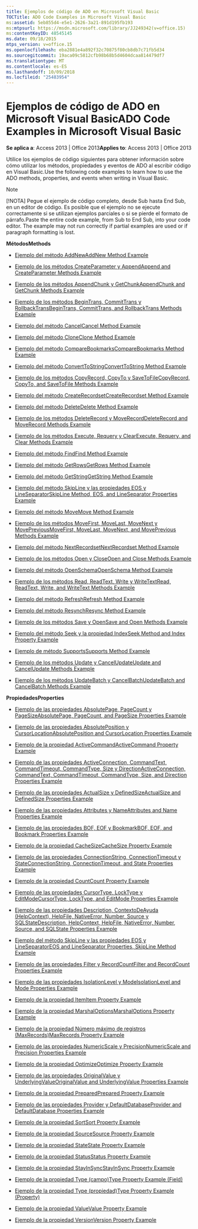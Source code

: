 ```yaml
---
title: Ejemplos de código de ADO en Microsoft Visual Basic
TOCTitle: ADO Code Examples in Microsoft Visual Basic
ms:assetid: 5eb855d4-e5e1-2626-3a21-891d195fb193
ms:mtpsurl: https://msdn.microsoft.com/library/JJ249342(v=office.15)
ms:contentKeyID: 48545145
ms.date: 09/18/2015
mtps_version: v=office.15
ms.openlocfilehash: eba2881e4a892f32c70875f80cb8db7c71fb5d34
ms.sourcegitcommit: 19aca09c5812cfb98b68b5d4604dcaa814479df7
ms.translationtype: MT
ms.contentlocale: es-ES
ms.lasthandoff: 10/09/2018
ms.locfileid: "25483954"
---
```

# <a name="ado-code-examples-in-microsoft-visual-basic"></a><span data-ttu-id="e39e2-102">Ejemplos de código de ADO en Microsoft Visual Basic</span><span class="sxs-lookup"><span data-stu-id="e39e2-102">ADO Code Examples in Microsoft Visual Basic</span></span>


<span data-ttu-id="e39e2-103">**Se aplica a**: Access 2013 | Office 2013</span><span class="sxs-lookup"><span data-stu-id="e39e2-103">**Applies to**: Access 2013 | Office 2013</span></span>

<span data-ttu-id="e39e2-104">Utilice los ejemplos de código siguientes para obtener información sobre cómo utilizar los métodos, propiedades y eventos de ADO al escribir código en Visual Basic.</span><span class="sxs-lookup"><span data-stu-id="e39e2-104">Use the following code examples to learn how to use the ADO methods, properties, and events when writing in Visual Basic.</span></span>


> [!NOTE]
> <P><span data-ttu-id="e39e2-p101">[!NOTA] Pegue el ejemplo de código completo, desde Sub hasta End Sub, en un editor de código. Es posible que el ejemplo no se ejecute correctamente si se utilizan ejemplos parciales o si se pierde el formato de párrafo.</span><span class="sxs-lookup"><span data-stu-id="e39e2-p101">Paste the entire code example, from Sub to End Sub, into your code editor. The example may not run correctly if partial examples are used or if paragraph formatting is lost.</span></span></P>



<span data-ttu-id="e39e2-107">**Métodos**</span><span class="sxs-lookup"><span data-stu-id="e39e2-107">**Methods**</span></span>

  - [<span data-ttu-id="e39e2-108">Ejemplo del método AddNew</span><span class="sxs-lookup"><span data-stu-id="e39e2-108">AddNew Method Example</span></span>](addnew-method-example-vb.md)

  - [<span data-ttu-id="e39e2-109">Ejemplo de los métodos CreateParameter y Append</span><span class="sxs-lookup"><span data-stu-id="e39e2-109">Append and CreateParameter Methods Example</span></span>](append-and-createparameter-methods-example-vb.md)

  - [<span data-ttu-id="e39e2-110">Ejemplo de los métodos AppendChunk y GetChunk</span><span class="sxs-lookup"><span data-stu-id="e39e2-110">AppendChunk and GetChunk Methods Example</span></span>](appendchunk-and-getchunk-methods-example-vb.md)

  - [<span data-ttu-id="e39e2-111">Ejemplo de los métodos BeginTrans, CommitTrans y RollbackTrans</span><span class="sxs-lookup"><span data-stu-id="e39e2-111">BeginTrans, CommitTrans, and RollbackTrans Methods Example</span></span>](begintrans-committrans-and-rollbacktrans-methods-example-vb.md)

  - [<span data-ttu-id="e39e2-112">Ejemplo del método Cancel</span><span class="sxs-lookup"><span data-stu-id="e39e2-112">Cancel Method Example</span></span>](cancel-method-example-vb.md)

  - [<span data-ttu-id="e39e2-113">Ejemplo del método Clone</span><span class="sxs-lookup"><span data-stu-id="e39e2-113">Clone Method Example</span></span>](clone-method-example-vb.md)

  - [<span data-ttu-id="e39e2-114">Ejemplo del método CompareBookmarks</span><span class="sxs-lookup"><span data-stu-id="e39e2-114">CompareBookmarks Method Example</span></span>](comparebookmarks-method-example-vb.md)

  - [<span data-ttu-id="e39e2-115">Ejemplo del método ConvertToString</span><span class="sxs-lookup"><span data-stu-id="e39e2-115">ConvertToString Method Example</span></span>](converttostring-method-example-vb.md)

  - [<span data-ttu-id="e39e2-116">Ejemplo de los métodos CopyRecord, CopyTo y SaveToFile</span><span class="sxs-lookup"><span data-stu-id="e39e2-116">CopyRecord, CopyTo, and SaveToFile Methods Example</span></span>](copyrecord-copyto-and-savetofile-methods-example-vb.md)

  - [<span data-ttu-id="e39e2-117">Ejemplo del método CreateRecordset</span><span class="sxs-lookup"><span data-stu-id="e39e2-117">CreateRecordset Method Example</span></span>](createrecordset-method-example-vb.md)

  - [<span data-ttu-id="e39e2-118">Ejemplo del método Delete</span><span class="sxs-lookup"><span data-stu-id="e39e2-118">Delete Method Example</span></span>](delete-method-example-vb.md)

  - [<span data-ttu-id="e39e2-119">Ejemplo de los métodos DeleteRecord y MoveRecord</span><span class="sxs-lookup"><span data-stu-id="e39e2-119">DeleteRecord and MoveRecord Methods Example</span></span>](deleterecord-and-moverecord-methods-example-vb.md)

  - [<span data-ttu-id="e39e2-120">Ejemplo de los métodos Execute, Requery y Clear</span><span class="sxs-lookup"><span data-stu-id="e39e2-120">Execute, Requery, and Clear Methods Example</span></span>](execute-requery-and-clear-methods-example-vb.md)

  - [<span data-ttu-id="e39e2-121">Ejemplo del método Find</span><span class="sxs-lookup"><span data-stu-id="e39e2-121">Find Method Example</span></span>](find-method-example-vb.md)

  - [<span data-ttu-id="e39e2-122">Ejemplo del método GetRows</span><span class="sxs-lookup"><span data-stu-id="e39e2-122">GetRows Method Example</span></span>](getrows-method-example-vb.md)

  - [<span data-ttu-id="e39e2-123">Ejemplo del método GetString</span><span class="sxs-lookup"><span data-stu-id="e39e2-123">GetString Method Example</span></span>](getstring-method-example-vb.md)

  - [<span data-ttu-id="e39e2-124">Ejemplo del método SkipLine y las propiedades EOS y LineSeparator</span><span class="sxs-lookup"><span data-stu-id="e39e2-124">SkipLine Method, EOS, and LineSeparator Properties Example</span></span>](eos-and-lineseparator-properties-and-skipline-method-example-vb.md)

  - [<span data-ttu-id="e39e2-125">Ejemplo del método Move</span><span class="sxs-lookup"><span data-stu-id="e39e2-125">Move Method Example</span></span>](move-method-example-vb.md)

  - [<span data-ttu-id="e39e2-126">Ejemplo de los métodos MoveFirst, MoveLast, MoveNext y MovePrevious</span><span class="sxs-lookup"><span data-stu-id="e39e2-126">MoveFirst, MoveLast, MoveNext, and MovePrevious Methods Example</span></span>](movefirst-movelast-movenext-and-moveprevious-methods-example-vb.md)

  - [<span data-ttu-id="e39e2-127">Ejemplo del método NextRecordset</span><span class="sxs-lookup"><span data-stu-id="e39e2-127">NextRecordset Method Example</span></span>](nextrecordset-method-example-vb.md)

  - [<span data-ttu-id="e39e2-128">Ejemplo de los métodos Open y Close</span><span class="sxs-lookup"><span data-stu-id="e39e2-128">Open and Close Methods Example</span></span>](open-and-close-methods-example-vb.md)

  - [<span data-ttu-id="e39e2-129">Ejemplo del método OpenSchema</span><span class="sxs-lookup"><span data-stu-id="e39e2-129">OpenSchema Method Example</span></span>](openschema-method-example-vb.md)

  - [<span data-ttu-id="e39e2-130">Ejemplo de los métodos Read, ReadText, Write y WriteText</span><span class="sxs-lookup"><span data-stu-id="e39e2-130">Read, ReadText, Write, and WriteText Methods Example</span></span>](read-readtext-write-and-writetext-methods-example-vb.md)

  - [<span data-ttu-id="e39e2-131">Ejemplo del método Refresh</span><span class="sxs-lookup"><span data-stu-id="e39e2-131">Refresh Method Example</span></span>](refresh-method-example-vb.md)

  - [<span data-ttu-id="e39e2-132">Ejemplo del método Resynch</span><span class="sxs-lookup"><span data-stu-id="e39e2-132">Resync Method Example</span></span>](resync-method-example-vb.md)

  - [<span data-ttu-id="e39e2-133">Ejemplo de los métodos Save y Open</span><span class="sxs-lookup"><span data-stu-id="e39e2-133">Save and Open Methods Example</span></span>](save-and-open-methods-example-vb.md)

  - [<span data-ttu-id="e39e2-134">Ejemplo del método Seek y la propiedad Index</span><span class="sxs-lookup"><span data-stu-id="e39e2-134">Seek Method and Index Property Example</span></span>](seek-method-and-index-property-example-vb.md)

  - [<span data-ttu-id="e39e2-135">Ejemplo de método Supports</span><span class="sxs-lookup"><span data-stu-id="e39e2-135">Supports Method Example</span></span>](supports-method-example-vb.md)

  - [<span data-ttu-id="e39e2-136">Ejemplo de los métodos Update y CancelUpdate</span><span class="sxs-lookup"><span data-stu-id="e39e2-136">Update and CancelUpdate Methods Example</span></span>](update-and-cancelupdate-methods-example-vb.md)

  - [<span data-ttu-id="e39e2-137">Ejemplo de los métodos UpdateBatch y CancelBatch</span><span class="sxs-lookup"><span data-stu-id="e39e2-137">UpdateBatch and CancelBatch Methods Example</span></span>](updatebatch-and-cancelbatch-methods-example-vb.md)

<span data-ttu-id="e39e2-138">**Propiedades**</span><span class="sxs-lookup"><span data-stu-id="e39e2-138">**Properties**</span></span>

  - [<span data-ttu-id="e39e2-139">Ejemplo de las propiedades AbsolutePage, PageCount y PageSize</span><span class="sxs-lookup"><span data-stu-id="e39e2-139">AbsolutePage, PageCount, and PageSize Properties Example</span></span>](absolutepage-pagecount-and-pagesize-properties-example-vb.md)

  - [<span data-ttu-id="e39e2-140">Ejemplo de las propiedades AbsolutePosition y CursorLocation</span><span class="sxs-lookup"><span data-stu-id="e39e2-140">AbsolutePosition and CursorLocation Properties Example</span></span>](absoluteposition-and-cursorlocation-properties-example-vb.md)

  - [<span data-ttu-id="e39e2-141">Ejemplo de la propiedad ActiveCommand</span><span class="sxs-lookup"><span data-stu-id="e39e2-141">ActiveCommand Property Example</span></span>](activecommand-property-example-vb.md)

  - [<span data-ttu-id="e39e2-142">Ejemplo de las propiedades ActiveConnection, CommandText, CommandTimeout, CommandType, Size y Direction</span><span class="sxs-lookup"><span data-stu-id="e39e2-142">ActiveConnection, CommandText, CommandTimeout, CommandType, Size, and Direction Properties Example</span></span>](activeconnection-commandtext-commandtimeout-commandtype-size-and-direction-properties-example-vb.md)

  - [<span data-ttu-id="e39e2-143">Ejemplo de las propiedades ActualSize y DefinedSize</span><span class="sxs-lookup"><span data-stu-id="e39e2-143">ActualSize and DefinedSize Properties Example</span></span>](actualsize-and-definedsize-properties-example-vb.md)

  - [<span data-ttu-id="e39e2-144">Ejemplo de las propiedades Attributes y Name</span><span class="sxs-lookup"><span data-stu-id="e39e2-144">Attributes and Name Properties Example</span></span>](attributes-and-name-properties-example-vb.md)

  - [<span data-ttu-id="e39e2-145">Ejemplo de las propiedades BOF, EOF y Bookmark</span><span class="sxs-lookup"><span data-stu-id="e39e2-145">BOF, EOF, and Bookmark Properties Example</span></span>](bof-eof-and-bookmark-properties-example-vb.md)

  - [<span data-ttu-id="e39e2-146">Ejemplo de la propiedad CacheSize</span><span class="sxs-lookup"><span data-stu-id="e39e2-146">CacheSize Property Example</span></span>](cachesize-property-example-vb.md)

  - [<span data-ttu-id="e39e2-147">Ejemplo de las propiedades ConnectionString, ConnectionTimeout y State</span><span class="sxs-lookup"><span data-stu-id="e39e2-147">ConnectionString, ConnectionTimeout, and State Properties Example</span></span>](connectionstring-connectiontimeout-and-state-properties-example-vb.md)

  - [<span data-ttu-id="e39e2-148">Ejemplo de la propiedad Count</span><span class="sxs-lookup"><span data-stu-id="e39e2-148">Count Property Example</span></span>](count-property-example-vb.md)

  - [<span data-ttu-id="e39e2-149">Ejemplo de las propiedades CursorType, LockType y EditMode</span><span class="sxs-lookup"><span data-stu-id="e39e2-149">CursorType, LockType, and EditMode Properties Example</span></span>](cursortype-locktype-and-editmode-properties-example-vb.md)

  - [<span data-ttu-id="e39e2-150">Ejemplo de las propiedades Description, ContextoDeAyuda (HelpContext), HelpFile, NativeError, Number, Source y SQLState</span><span class="sxs-lookup"><span data-stu-id="e39e2-150">Description, HelpContext, HelpFile, NativeError, Number, Source, and SQLState Properties Example</span></span>](description-helpcontext-helpfile-nativeerror-number-source-and-sqlstate-properties-example-vb.md)

  - [<span data-ttu-id="e39e2-151">Ejemplo del método SkipLine y las propiedades EOS y LineSeparator</span><span class="sxs-lookup"><span data-stu-id="e39e2-151">EOS and LineSeparator Properties, SkipLine Method Example</span></span>](eos-and-lineseparator-properties-and-skipline-method-example-vb.md)

  - [<span data-ttu-id="e39e2-152">Ejemplo de las propiedades Filter y RecordCount</span><span class="sxs-lookup"><span data-stu-id="e39e2-152">Filter and RecordCount Properties Example</span></span>](filter-and-recordcount-properties-example-vb.md)

  - [<span data-ttu-id="e39e2-153">Ejemplo de las propiedades IsolationLevel y Mode</span><span class="sxs-lookup"><span data-stu-id="e39e2-153">IsolationLevel and Mode Properties Example</span></span>](isolationlevel-and-mode-properties-example-vb.md)

  - [<span data-ttu-id="e39e2-154">Ejemplo de la propiedad Item</span><span class="sxs-lookup"><span data-stu-id="e39e2-154">Item Property Example</span></span>](item-property-example-vb.md)

  - [<span data-ttu-id="e39e2-155">Ejemplo de la propiedad MarshalOptions</span><span class="sxs-lookup"><span data-stu-id="e39e2-155">MarshalOptions Property Example</span></span>](marshaloptions-property-example-vb.md)

  - [<span data-ttu-id="e39e2-156">Ejemplo de la propiedad Número máximo de registros (MaxRecords)</span><span class="sxs-lookup"><span data-stu-id="e39e2-156">MaxRecords Property Example</span></span>](maxrecords-property-example-vb.md)

  - [<span data-ttu-id="e39e2-157">Ejemplo de las propiedades NumericScale y Precision</span><span class="sxs-lookup"><span data-stu-id="e39e2-157">NumericScale and Precision Properties Example</span></span>](ado-numericscale-and-precision-properties-example-vb.md)

  - [<span data-ttu-id="e39e2-158">Ejemplo de la propiedad Optimize</span><span class="sxs-lookup"><span data-stu-id="e39e2-158">Optimize Property Example</span></span>](optimize-property-example-vb.md)

  - [<span data-ttu-id="e39e2-159">Ejemplo de las propiedades OriginalValue y UnderlyingValue</span><span class="sxs-lookup"><span data-stu-id="e39e2-159">OriginalValue and UnderlyingValue Properties Example</span></span>](originalvalue-and-underlyingvalue-properties-example-vb.md)

  - [<span data-ttu-id="e39e2-160">Ejemplo de la propiedad Prepared</span><span class="sxs-lookup"><span data-stu-id="e39e2-160">Prepared Property Example</span></span>](prepared-property-example-vb.md)

  - [<span data-ttu-id="e39e2-161">Ejemplo de las propiedades Provider y DefaultDatabase</span><span class="sxs-lookup"><span data-stu-id="e39e2-161">Provider and DefaultDatabase Properties Example</span></span>](provider-and-defaultdatabase-properties-example-vb.md)

  - [<span data-ttu-id="e39e2-162">Ejemplo de la propiedad Sort</span><span class="sxs-lookup"><span data-stu-id="e39e2-162">Sort Property Example</span></span>](sort-property-example-vb.md)

  - [<span data-ttu-id="e39e2-163">Ejemplo de la propiedad Source</span><span class="sxs-lookup"><span data-stu-id="e39e2-163">Source Property Example</span></span>](source-property-example-vb.md)

  - [<span data-ttu-id="e39e2-164">Ejemplo de la propiedad State</span><span class="sxs-lookup"><span data-stu-id="e39e2-164">State Property Example</span></span>](state-property-example-vb.md)

  - [<span data-ttu-id="e39e2-165">Ejemplo de la propiedad Status</span><span class="sxs-lookup"><span data-stu-id="e39e2-165">Status Property Example</span></span>](status-property-example-recordset-vb.md)

  - [<span data-ttu-id="e39e2-166">Ejemplo de la propiedad StayInSync</span><span class="sxs-lookup"><span data-stu-id="e39e2-166">StayInSync Property Example</span></span>](stayinsync-property-example-vb.md)

  - [<span data-ttu-id="e39e2-167">Ejemplo de la propiedad Type (campo)</span><span class="sxs-lookup"><span data-stu-id="e39e2-167">Type Property Example (Field)</span></span>](type-property-example-field-vb.md)

  - [<span data-ttu-id="e39e2-168">Ejemplo de la propiedad Type (propiedad)</span><span class="sxs-lookup"><span data-stu-id="e39e2-168">Type Property Example (Property)</span></span>](type-property-example-property-vb.md)

  - [<span data-ttu-id="e39e2-169">Ejemplo de la propiedad Value</span><span class="sxs-lookup"><span data-stu-id="e39e2-169">Value Property Example</span></span>](value-property-example-vb.md)

  - [<span data-ttu-id="e39e2-170">Ejemplo de la propiedad Version</span><span class="sxs-lookup"><span data-stu-id="e39e2-170">Version Property Example</span></span>](version-property-example-vb.md)

